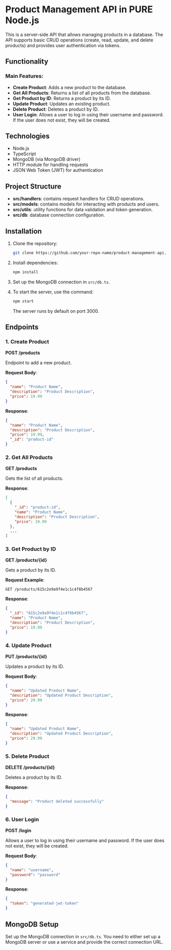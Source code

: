 
# Product Management API in PURE Node.js

This is a server-side API that allows managing products in a database. The API supports basic CRUD operations (create, read, update, and delete products) and provides user authentication via tokens.

## Functionality

### Main Features:
- **Create Product**: Adds a new product to the database.
- **Get All Products**: Returns a list of all products from the database.
- **Get Product by ID**: Returns a product by its ID.
- **Update Product**: Updates an existing product.
- **Delete Product**: Deletes a product by ID.
- **User Login**: Allows a user to log in using their username and password. If the user does not exist, they will be created.

## Technologies

- Node.js
- TypeScript
- MongoDB (via MongoDB driver)
- HTTP module for handling requests
- JSON Web Token (JWT) for authentication

## Project Structure

- **src/handlers**: contains request handlers for CRUD operations.
- **src/models**: contains models for interacting with products and users.
- **src/utils**: utility functions for data validation and token generation.
- **src/db**: database connection configuration.

## Installation

1. Clone the repository:
   ```bash
   git clone https://github.com/your-repo-name/product-management-api.git
   ```

2. Install dependencies:
   ```bash
   npm install
   ```

3. Set up the MongoDB connection in `src/db.ts`.

4. To start the server, use the command:
   ```bash
   npm start
   ```

   The server runs by default on port 3000.

## Endpoints

### 1. **Create Product**

**POST /products**

Endpoint to add a new product.

**Request Body**:
```json
{
  "name": "Product Name",
  "description": "Product Description",
  "price": 19.99
}
```

**Response**:
```json
{
  "name": "Product Name",
  "description": "Product Description",
  "price": 19.99,
  "_id": "product-id"
}
```

### 2. **Get All Products**

**GET /products**

Gets the list of all products.

**Response**:
```json
[
  {
    "_id": "product-id",
    "name": "Product Name",
    "description": "Product Description",
    "price": 19.99
  },
  ...
]
```

### 3. **Get Product by ID**

**GET /products/{id}**

Gets a product by its ID.

**Request Example**:
```
GET /products/615c2e9a9f4e1c1c4f8b4567
```

**Response**:
```json
{
  "_id": "615c2e9a9f4e1c1c4f8b4567",
  "name": "Product Name",
  "description": "Product Description",
  "price": 19.99
}
```

### 4. **Update Product**

**PUT /products/{id}**

Updates a product by its ID.

**Request Body**:
```json
{
  "name": "Updated Product Name",
  "description": "Updated Product Description",
  "price": 29.99
}
```

**Response**:
```json
{
  "name": "Updated Product Name",
  "description": "Updated Product Description",
  "price": 29.99
}
```

### 5. **Delete Product**

**DELETE /products/{id}**

Deletes a product by its ID.

**Response**:
```json
{
  "message": "Product deleted successfully"
}
```

### 6. **User Login**

**POST /login**

Allows a user to log in using their username and password. If the user does not exist, they will be created.

**Request Body**:
```json
{
  "name": "username",
  "password": "password"
}
```

**Response**:
```json
{
  "token": "generated-jwt-token"
}
```

## MongoDB Setup

Set up the MongoDB connection in `src/db.ts`. You need to either set up a MongoDB server or use a service and provide the correct connection URL.